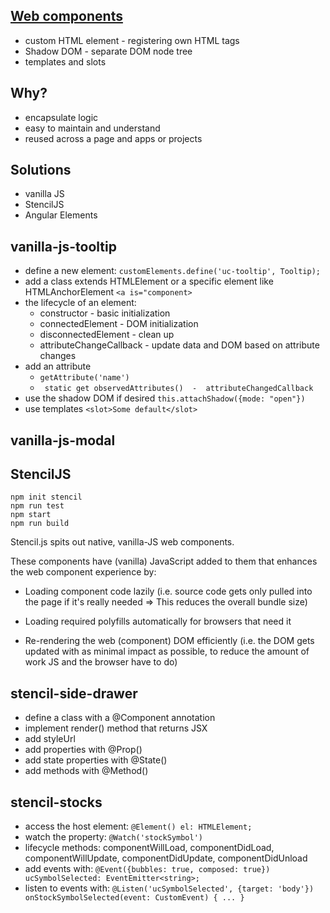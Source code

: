 ## [Web components](https://developer.mozilla.org/en-US/docs/Web/Web_Components)

- custom HTML element - registering own HTML tags
- Shadow DOM - separate DOM node tree
- templates and slots 


## Why?

- encapsulate logic 
- easy to maintain and understand
- reused across a page and apps or projects


## Solutions

- vanilla JS
- StencilJS
- Angular Elements


## vanilla-js-tooltip
- define a new element: ```customElements.define('uc-tooltip', Tooltip);```
- add a class extends HTMLElement or a specific element like HTMLAnchorElement ```<a is="component>``` 
- the lifecycle of an element:
    - constructor - basic initialization 
    - connectedElement - DOM initialization
    - disconnectedElement - clean up
    - attributeChangeCallback - update data and DOM based on attribute changes
- add an attribute 
    - ``` getAttribute('name') ```
    - ``` static get observedAttributes()  -  attributeChangedCallback```
- use the shadow DOM if desired ``` this.attachShadow({mode: "open"}) ```
- use templates ``` <slot>Some default</slot> ```


## vanilla-js-modal


## StencilJS

```
npm init stencil
npm run test
npm start
npm run build
```

Stencil.js spits out native, vanilla-JS web components.

These components have (vanilla) JavaScript added to them that enhances the web component experience by:

- Loading component code lazily (i.e. source code gets only pulled into the page if it's really needed => 
    This reduces the overall bundle size)

- Loading required polyfills automatically for browsers that need it

- Re-rendering the web (component) DOM efficiently (i.e. the DOM gets updated with as minimal impact as possible, 
    to reduce the amount of work JS and the browser have to do)
    

## stencil-side-drawer

- define a class with a @Component annotation
- implement render() method that returns JSX
- add styleUrl
- add properties with @Prop()
- add state properties with @State()
- add methods with @Method()


## stencil-stocks

- access the host element: ``` @Element() el: HTMLElement; ```
- watch the property: ``` @Watch('stockSymbol') ```
- lifecycle methods: componentWillLoad, componentDidLoad, componentWillUpdate, componentDidUpdate, componentDidUnload
- add events with: ``` @Event({bubbles: true, composed: true}) ucSymbolSelected: EventEmitter<string>; ```
- listen to events with: ``` @Listen('ucSymbolSelected', {target: 'body'}) onStockSymbolSelected(event: CustomEvent) { ... } ```
